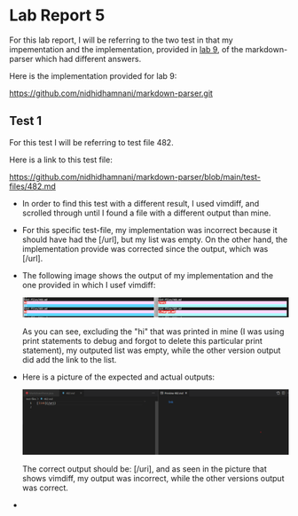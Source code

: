 # Lab Report 5

For this lab report, I will be referring to the two test in that my impementation and the implementation, provided in [lab 9](https://docs.google.com/document/d/1T0y1R0i3dNtvhbEBImuSM3YagMJmprbsDaM42PzWUjI/edit), of the  markdown-parser which had different answers.

Here is the implementation provided for lab 9:

https://github.com/nidhidhamnani/markdown-parser.git 

## Test 1
For this test I will be referring to test file 482.

Here is a link to this test file:

https://github.com/nidhidhamnani/markdown-parser/blob/main/test-files/482.md

- In order to find this test with a different result, I used vimdiff, and scrolled through until I found a file with a different output than mine. 

- For this specific test-file, my implementation was incorrect because it should have had the [/url], but my list was empty. On the other hand, the implementation provide was corrected since the output, which was [/url].

- The following image shows the output of my implementation and the one provided in which I usef vimdiff: 

   ![image](labReport5Images\vimdiff.png)

  As you can see, excluding the "hi" that was printed in mine (I was using print statements to debug and forgot to delete this particular print statement), my outputed list was empty, while the other version output did add the link to the list. 

- Here is a picture of the expected and actual outputs:

    ![image](labReport5Images\LabReport5Preview482.png)

  The correct output should be: [/uri], and as seen in the picture that shows vimdiff, my output was incorrect, while the other versions output was correct.
 -